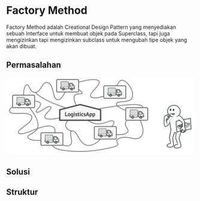 # Factory Method

Factory Method adalah Creational Design Pattern yang menyediakan sebuah Interface untuk membuat objek pada Superclass, tapi juga mengizinkan tapi mengizinkan subclass untuk mengubah tipe objek yang akan dibuat.

## Permasalahan 
![alt text](https://raw.githubusercontent.com/taufiqtab/design-pattern/main/Creational%20Pattern/Factory%20Method/img/problem1.png)

## Solusi

## Struktur